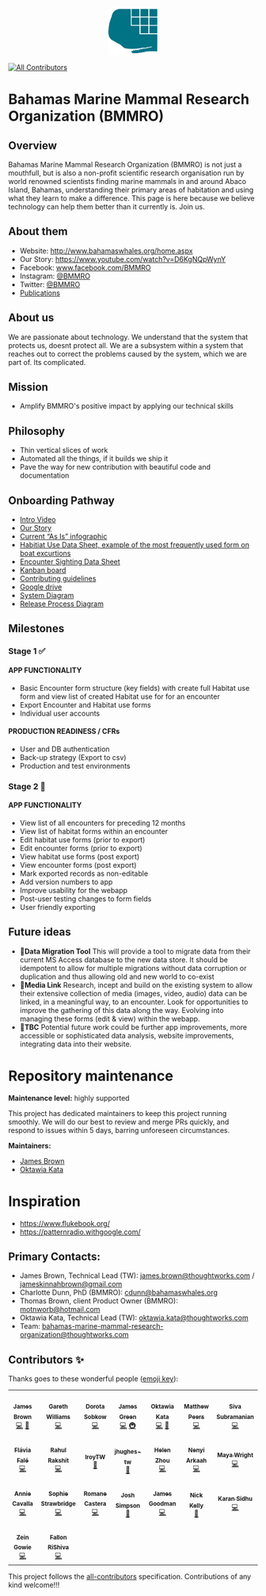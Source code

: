 <img src="./logo_v2.png" width="100" style=" display: block;margin-left: auto;margin-right: auto;" alt="BMMRO logo">

<!-- ALL-CONTRIBUTORS-BADGE:START - Do not remove or modify this section -->

[![All Contributors](https://img.shields.io/badge/all_contributors-12-orange.svg?style=flat-square)](#contributors-)

<!-- ALL-CONTRIBUTORS-BADGE:END -->

# Bahamas Marine Mammal Research Organization (BMMRO)

## Overview

Bahamas Marine Mammal Research Organization (BMMRO) is not just a mouthfull, but is also a non-profit scientific research organisation run by world renowned scientists finding marine mammals in and around Abaco Island, Bahamas, understanding their primary areas of habitation and using what they learn to make a difference. This page is here because we believe technology can help them better than it currently is. Join us.

## About them

- Website: http://www.bahamaswhales.org/home.aspx
- Our Story: https://www.youtube.com/watch?v=D6KgNQpWynY
- Facebook: www.facebook.com/BMMRO
- Instagram: [@BMMRO](https://www.instagram.com/bmmro/)
- Twitter: [@BMMRO](https://twitter.com/BMMRO)
- [Publications](https://bit.ly/35cssEW)

## About us

We are passionate about technology. We understand that the system that protects us, doesnt protect all. We are a subsystem within a system that reaches out to correct the problems caused by the system, which we are part of. Its complicated.

## Mission

- Amplify BMMRO's positive impact by applying our technical skills

## Philosophy

- Thin vertical slices of work
- Automated all the things, if it builds we ship it
- Pave the way for new contribution with beautiful code and documentation

## Onboarding Pathway

- [Intro Video](https://drive.google.com/drive/u/1/folders/19epArmIPsgr5Tb2omchZ1ttjHHbw5AQo)
- [Our Story](https://www.youtube.com/watch?v=D6KgNQpWynY)
- [Current “As Is” infographic](As%20Is%20InfoGraphic.png)
- [Habitiat Use Data Sheet, example of the most frequently used form on boat excurtions](HabitatUseDataSheet.JPG)
- [Encounter Sighting Data Sheet](EncounterSightingDataSheet.JPG)
- [Kanban board](https://github.com/BMMRO-tech/BMMRO/projects/1)
- [Contributing guidelines](https://github.com/BMMRO-tech/BMMRO/blob/master/CONTRIBUTING.md)
- [Google drive](https://drive.google.com/drive/folders/158V1HhQiZe8HlKXTzOMhXw2lyf51NNlc?usp=sharing)
- [System Diagram](https://drive.google.com/file/d/1c9fiaSNFbRRh9hRaMdJCQphT4Tn4NWJk/view?usp=sharing)
- [Release Process Diagram](https://drive.google.com/file/d/1sW1jIa8dd5GhMacBuVxv30MQUpsB1-SO/view)

## Milestones

### Stage 1 ✅

#### APP FUNCTIONALITY

- Basic Encounter form structure (key fields) with create full Habitat use form and view list of created Habitat use for for an encounter
- Export Encounter and Habitat use forms
- Individual user accounts

#### PRODUCTION READINESS / CFRs

- User and DB authentication
- Back-up strategy (Export to csv)
- Production and test environments

### Stage 2 🔄

#### APP FUNCTIONALITY

- View list of all encounters for preceding 12 months
- View list of habitat forms within an encounter
- Edit habitat use forms (prior to export)
- Edit encounter forms (prior to export)
- View habitat use forms (post export)
- View encounter forms (post export)
- Mark exported records as non-editable
- Add version numbers to app
- Improve usability for the webapp
- Post-user testing changes to form fields
- User friendly exporting

## Future ideas

- 🚦**Data Migration Tool**
  This will provide a tool to migrate data from their current MS Access database to the new data store. It should be idempotent to allow for multiple migrations without data corruption or duplication and thus allowing old and new world to co-exist
- 🚦**Media Link**
  Research, incept and build on the existing system to allow their extensive collection of media (images, video, audio) data can be linked, in a meaningful way, to an encounter. Look for opportunities to improve the gathering of this data along the way. Evolving into managing these forms (edit & view) within the webapp.
- 🚦**TBC**
  Potential future work could be further app improvements, more accessible or sophisticated data analysis, website improvements, integrating data into their website.

# Repository maintenance

**Maintenance level:** highly supported

This project has dedicated maintainers to keep this project running smoothly. We will do our best to review and merge PRs quickly, and respond to issues within 5 days, barring unforeseen circumstances.

**Maintainers:**

- [James Brown](https://github.com/JBJamesBrownJB)
- [Oktawia Kata](https://github.com/aiwatko)

# Inspiration

- https://www.flukebook.org/
- https://patternradio.withgoogle.com/

## Primary Contacts:

- James Brown, Technical Lead (TW): james.brown@thoughtworks.com / jameskinnahbrown@gmail.com
- Charlotte Dunn, PhD (BMMRO): cdunn@bahamaswhales.org
- Thomas Brown, client Product Owner (BMMRO): motnworb@hotmail.com
- Oktawia Kata, Technical Lead (TW): oktawia.kata@thoughtworks.com
- Team: bahamas-marine-mammal-research-organization@thoughtworks.com

## Contributors ✨

Thanks goes to these wonderful people ([emoji key](https://allcontributors.org/docs/en/emoji-key)):

<!-- ALL-CONTRIBUTORS-LIST:START - Do not remove or modify this section -->
<!-- prettier-ignore-start -->
<!-- markdownlint-disable -->
<table>
  <tr>
    <td align="center"><a href="http://www.bogwell.co.uk"><img src="https://avatars0.githubusercontent.com/u/1058300?v=4" width="100px;" alt=""/><br /><sub><b>James Brown</b></sub></a><br /><a href="https://github.com/BMMRO-tech/BMMRO/commits?author=JBJamesBrownJB" title="Code">💻</a> <a href="#projectManagement-JBJamesBrownJB" title="Project Management">📆</a></td>
    <td align="center"><a href="https://github.com/gazeddyw"><img src="https://avatars3.githubusercontent.com/u/6126744?v=4" width="100px;" alt=""/><br /><sub><b>Gareth Williams</b></sub></a><br /><a href="https://github.com/BMMRO-tech/BMMRO/commits?author=gazeddyw" title="Code">💻</a></td>
    <td align="center"><a href="https://github.com/dsobkow"><img src="https://avatars1.githubusercontent.com/u/38005641?v=4" width="100px;" alt=""/><br /><sub><b>Dorota Sobkow</b></sub></a><br /><a href="https://github.com/BMMRO-tech/BMMRO/commits?author=dsobkow" title="Code">💻</a></td>
    <td align="center"><a href="https://github.com/jfgreen"><img src="https://avatars0.githubusercontent.com/u/1288679?v=4" width="100px;" alt=""/><br /><sub><b>James Green</b></sub></a><br /><a href="https://github.com/BMMRO-tech/BMMRO/commits?author=jfgreen" title="Code">💻</a> <a href="#infra-jfgreen" title="Infrastructure (Hosting, Build-Tools, etc)">🚇</a></td>
    <td align="center"><a href="http://oktawiakata.com"><img src="https://avatars0.githubusercontent.com/u/18549395?v=4" width="100px;" alt=""/><br /><sub><b>Oktawia Kata</b></sub></a><br /><a href="https://github.com/BMMRO-tech/BMMRO/commits?author=aiwatko" title="Code">💻</a> <a href="#projectManagement-aiwatko" title="Project Management">📆</a></td>
    <td align="center"><a href="https://github.com/peersmg"><img src="https://avatars3.githubusercontent.com/u/10050347?v=4" width="100px;" alt=""/><br /><sub><b>Matthew Peers</b></sub></a><br /><a href="https://github.com/BMMRO-tech/BMMRO/commits?author=peersmg" title="Code">💻</a></td>
    <td align="center"><a href="https://github.com/sivsubra-tw"><img src="https://avatars3.githubusercontent.com/u/55848659?v=4" width="100px;" alt=""/><br /><sub><b>Siva Subramanian</b></sub></a><br /><a href="https://github.com/BMMRO-tech/BMMRO/commits?author=sivsubra-tw" title="Code">💻</a></td>
  </tr>
  <tr>
    <td align="center"><a href="https://github.com/flaviarodriguesf"><img src="https://avatars1.githubusercontent.com/u/9823979?v=4" width="100px;" alt=""/><br /><sub><b>Flávia Falé</b></sub></a><br /><a href="https://github.com/BMMRO-tech/BMMRO/commits?author=flaviarodriguesf" title="Code">💻</a></td>
    <td align="center"><a href="https://github.com/rahul-rakshit"><img src="https://avatars1.githubusercontent.com/u/36737963?v=4" width="100px;" alt=""/><br /><sub><b>Rahul Rakshit</b></sub></a><br /><a href="https://github.com/BMMRO-tech/BMMRO/commits?author=rahul-rakshit" title="Code">💻</a></td>
    <td align="center"><a href="https://github.com/lroyTW"><img src="https://avatars2.githubusercontent.com/u/4237356?v=4" width="100px;" alt=""/><br /><sub><b>lroyTW</b></sub></a><br /><a href="#business-lroyTW" title="Business development">💼</a></td>
    <td align="center"><a href="https://github.com/jhughes-tw"><img src="https://avatars3.githubusercontent.com/u/28755518?v=4" width="100px;" alt=""/><br /><sub><b>jhughes-tw</b></sub></a><br /><a href="#design-jhughes-tw" title="Design">🎨</a></td>
    <td align="center"><a href="http://helenzhou.co.uk"><img src="https://avatars1.githubusercontent.com/u/25727036?v=4" width="100px;" alt=""/><br /><sub><b>Helen Zhou</b></sub></a><br /><a href="https://github.com/BMMRO-tech/BMMRO/commits?author=helenzhou6" title="Code">💻</a></td>
    <td align="center"><a href="https://github.com/nenyiTW"><img src="https://avatars.githubusercontent.com/u/60198996?v=4" width="100px;" alt=""/><br /><sub><b>Nenyi Arkaah</b></sub></a><br /><a href="https://github.com/BMMRO-tech/BMMRO/commits?author=nenyiTW" title="Code">💻</a></td>
    <td align="center"><a href="https://github.com/mayawrightthoughtworks"><img src="https://avatars.githubusercontent.com/u/100127177?v=4" width="100px;" alt=""/><br /><sub><b>Maya Wright</b></sub></a><br /><a href="https://github.com/BMMRO-tech/BMMRO/commits?author=mayawrightthoughtworks" title="Code">💻</a></td>
  </tr>
  <tr>
    <td align="center"><a href="https://github.com/acavbmmro"><img src="https://avatars.githubusercontent.com/u/100130427?v=4" width="100px;" alt=""/><br /><sub><b>Annie Cavalla</b></sub></a><br /><a href="https://github.com/BMMRO-tech/BMMRO/commits?author=acavalla" title="Code">💻</a></td>
    <td align="center"><a href="https://github.com/Strawb99"><img src="https://avatars.githubusercontent.com/u/96117207?v=4" width="100px;" alt=""/><br /><sub><b>Sophie Strawbridge</b></sub></a><br /><a href="https://github.com/BMMRO-tech/BMMRO/commits?author=Strawb99" title="Code">💻</a></td>
    <td align="center"><a href="https://github.com/romanecastera"><img src="https://avatars.githubusercontent.com/u/100352571?v=4" width="100px;" alt=""/><br /><sub><b>Romane Castera</b></sub></a><br /><a href="https://github.com/BMMRO-tech/BMMRO/commits?author=romanecastera" title="Code">💻</a></td>
    <td align="center"><a href="https://github.com/josh-simpson-TW"><img src="https://avatars.githubusercontent.com/u/100127157?s=400&u=781b8a2304b960140267ac4d21836826ad85452a&v=4" width="100px;" alt=""/><br /><sub><b>Josh Simpson</b></sub></a><br /><a href="https://github.com/BMMRO-tech/BMMRO/commits?author=josh-simpson-TW" title="Business Development">💼</a></td>
     <td align="center"><a href="https://github.com/JamesGoodThoughtworks"><img src="https://avatars.githubusercontent.com/u/101573096?s=400&v=4" width="100px;" alt=""/><br /><sub><b>James Goodman</b></sub></a><br /><a href="https://github.com/BMMRO-tech/BMMRO/commits?author=JamesGoodThoughtworks" title="Code">💻</a></td>
     <td align="center"><a href="https://github.com/njktw"><img src="https://avatars.githubusercontent.com/u/100933291?v=4" width="100px;" alt=""/><br /><sub><b>Nick Kelly</b></sub></a><br /><a href="#" title="Business development">💼</a</td>
     <td align="center"><a href="https://github.com/ksidhuTWs"><img src="https://avatars.githubusercontent.com/u/107918764?v=4" width="100px;" alt=""/><br /><sub><b>Karan Sidhu</b></sub></a><br /><a href="https://github.com/BMMRO-tech/BMMRO/commits?author=ksidhuTWs" title="Code">💻</a></td>
  </tr>
  <tr>
   <td align="center"><a href="https://github.com/zeingowie"><img src="https://avatars.githubusercontent.com/u/82781176?v=4" width="100px;" alt=""/><br /><sub><b>Zein Gowie</b></sub></a><br /><a href="https://github.com/BMMRO-tech/BMMRO/commits?author=zeingowie" title="Code">💻</a></td>
     <td align="center"><a href="https://github.com/FallRi"><img src="https://avatars.githubusercontent.com/u/104824292?v=4" width="100px;" alt=""/><br /><sub><b>Fallon RiShiva</b></sub></a><br /><a href="https://github.com/BMMRO-tech/BMMRO/commits?author=FallRi" title="Code">💻</a></td>
  </tr>
</table>

<!-- markdownlint-enable -->
<!-- prettier-ignore-end -->

<!-- ALL-CONTRIBUTORS-LIST:END -->

This project follows the [all-contributors](https://github.com/all-contributors/all-contributors) specification. Contributions of any kind welcome!!!
